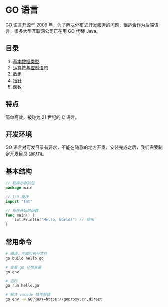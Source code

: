# GO 语言

GO 语言开源于 2009 年，为了解决分布式开发服务的问题，很适合作为后端语言，很多大型互联网公司正在用 GO 代替 Java。

## 目录

1. [基本数据类型](./1-base.md)
1. [运算符与控制语句](./2-operator-and-loops.md)
1. [数组](./3-array.md)
1. [指针](./)
1. [函数](./)

## 特点

简单高效，被称为 21 世纪的 C 语言。

## 开发环境

GO 语言对可发目录有要求，不能在随意的地方开发，安装完成之后，我们需要制定开发目录 `GOPATH`。

## 基本结构

```go
// 程序必有的包
package main

// I/O 模块
import "fmt"

// 程序开始的函数
func main() {
    fmt.Println("Hello, World!") // 输出
}
```

## 常用命令

```bash
# 编译，生成可执行文件
go build hello.go

# 查看 go 环境变量
go env

# 运行
go run hello.go

# 解决 vscode 插件报错
go env -w GOPROXY=https://goproxy.cn,direct
```
